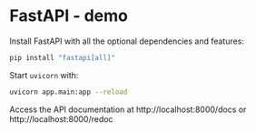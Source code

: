 # FastAPI - demo

Install FastAPI with all the optional dependencies and features:
```sh
pip install "fastapi[all]"
```

Start `uvicorn` with:
```sh
uvicorn app.main:app --reload
```

Access the API documentation at http://localhost:8000/docs or http://localhost:8000/redoc